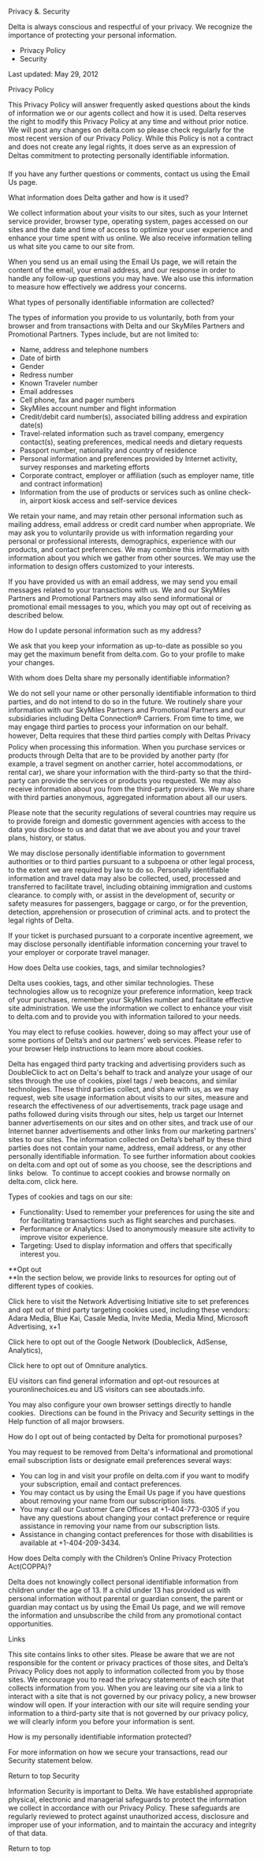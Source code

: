 Privacy &. Security

Delta is always conscious and respectful of your privacy. We recognize the importance of protecting your personal information.

*   Privacy Policy
*   Security

Last updated: May 29, 2012

Privacy Policy

This Privacy Policy will answer frequently asked questions about the kinds of information we or our agents collect and how it is used. Delta reserves the right to modify this Privacy Policy at any time and without prior notice. We will post any changes on delta.com so please check regularly for the most recent version of our Privacy Policy. While this Policy is not a contract and does not create any legal rights, it does serve as an expression of Deltas commitment to protecting personally identifiable information.

If you have any further questions or comments, contact us using the Email Us page.

What information does Delta gather and how is it used?

We collect information about your visits to our sites, such as your Internet service provider, browser type, operating system, pages accessed on our sites and the date and time of access to optimize your user experience and enhance your time spent with us online. We also receive information telling us what site you came to our site from.

When you send us an email using the Email Us page, we will retain the content of the email, your email address, and our response in order to handle any follow-up questions you may have. We also use this information to measure how effectively we address your concerns.

What types of personally identifiable information are collected?

The types of information you provide to us voluntarily, both from your browser and from transactions with Delta and our SkyMiles Partners and Promotional Partners. Types include, but are not limited to:

*   Name, address and telephone numbers
*   Date of birth
*   Gender
*   Redress number
*   Known Traveler number
*   Email addresses
*   Cell phone, fax and pager numbers
*   SkyMiles account number and flight information
*   Credit/debit card number(s), associated billing address and expiration date(s)
*   Travel-related information such as travel company, emergency contact(s), seating preferences, medical needs and dietary requests
*   Passport number, nationality and country of residence
*   Personal information and preferences provided by Internet activity, survey responses and marketing efforts
*   Corporate contract, employer or affiliation (such as employer name, title and contract information)
*   Information from the use of products or services such as online check-in, airport kiosk access and self-service devices

We retain your name, and may retain other personal information such as mailing address, email address or credit card number when appropriate. We may ask you to voluntarily provide us with information regarding your personal or professional interests, demographics, experience with our products, and contact preferences. We may combine this information with information about you which we gather from other sources. We may use the information to design offers customized to your interests.

If you have provided us with an email address, we may send you email messages related to your transactions with us. We and our SkyMiles Partners and Promotional Partners may also send informational or promotional email messages to you, which you may opt out of receiving as described below.

How do I update personal information such as my address?

We ask that you keep your information as up-to-date as possible so you may get the maximum benefit from delta.com. Go to your profile to make your changes.

With whom does Delta share my personally identifiable information?

We do not sell your name or other personally identifiable information to third parties, and do not intend to do so in the future. We routinely share your information with our SkyMiles Partners and Promotional Partners and our subsidiaries including Delta Connection® Carriers. From time to time, we may engage third parties to process your information on our behalf. however, Delta requires that these third parties comply with Deltas Privacy Policy when processing this information. When you purchase services or products through Delta that are to be provided by another party (for example, a travel segment on another carrier, hotel accommodations, or rental car), we share your information with the third-party so that the third-party can provide the services or products you requested. We may also receive information about you from the third-party providers. We may share with third parties anonymous, aggregated information about all our users.

Please note that the security regulations of several countries may require us to provide foreign and domestic government agencies with access to the data you disclose to us and datat that we ave about you and your travel plans, history, or status.

We may disclose personally identifiable information to government authorities or to third parties pursuant to a subpoena or other legal process, to the extent we are required by law to do so. Personally identifiable information and travel data may also be collected, used, processed and transferred to facilitate travel, including obtaining immigration and customs clearance. to comply with, or assist in the development of, security or safety measures for passengers, baggage or cargo, or for the prevention, detection, apprehension or prosecution of criminal acts. and to protect the legal rights of Delta.

If your ticket is purchased pursuant to a corporate incentive agreement, we may disclose personally identifiable information concerning your travel to your employer or corporate travel manager.

How does Delta use cookies, tags, and similar technologies?

Delta uses cookies, tags, and other similar technologies. These technologies allow us to recognize your preference information, keep track of your purchases, remember your SkyMiles number and facilitate effective site administration. We use the information we collect to enhance your visit to delta.com and to provide you with information tailored to your needs.

You may elect to refuse cookies. however, doing so may affect your use of some portions of Delta’s and our partners’ web services. Please refer to your browser Help instructions to learn more about cookies.

Delta has engaged third party tracking and advertising providers such as DoubleClick to act on Delta's behalf to track and analyze your usage of our sites through the use of cookies, pixel tags / web beacons, and similar technologies. These third parties collect, and share with us, as we may request, web site usage information about visits to our sites, measure and research the effectiveness of our advertisements, track page usage and paths followed during visits through our sites, help us target our Internet banner advertisements on our sites and on other sites, and track use of our Internet banner advertisements and other links from our marketing partners' sites to our sites. The information collected on Delta’s behalf by these third parties does not contain your name, address, email address, or any other personally identifiable information. To see further information about cookies on delta.com and opt out of some as you choose, see the descriptions and links  below.  To continue to accept cookies and browse normally on delta.com, click here.

Types of cookies and tags on our site:

*   Functionality: Used to remember your preferences for using the site and for facilitating transactions such as flight searches and purchases.
*   Performance or Analytics: Used to anonymously measure site activity to improve visitor experience.
*   Targeting: Used to display information and offers that specifically interest you.

**Opt out  
**In the section below, we provide links to resources for opting out of different types of cookies.

Click here to visit the Network Advertising Initiative site to set preferences and opt out of third party targeting cookies used, including these vendors: Adara Media, Blue Kai, Casale Media, Invite Media, Media Mind, Microsoft Advertising, x+1

Click here to opt out of the Google Network (Doubleclick, AdSense, Analytics),

Click here to opt out of Omniture analytics.

EU visitors can find general information and opt-out resources at youronlinechoices.eu and US visitors can see aboutads.info.

You may also configure your own browser settings directly to handle cookies.  Directions can be found in the Privacy and Security settings in the Help function of all major browsers.

How do I opt out of being contacted by Delta for promotional purposes?

You may request to be removed from Delta's informational and promotional email subscription lists or designate email preferences several ways:

*   You can log in and visit your profile on delta.com if you want to modify your subscription, email and contact preferences.
*   You may contact us by using the Email Us page if you have questions about removing your name from our subscription lists.
*   You may call our Customer Care Offices at +1-404-773-0305 if you have any questions about changing your contact preference or require assistance in removing your name from our subscription lists.
*   Assistance in changing contact preferences for those with disabilities is available at +1-404-209-3434.

How does Delta comply with the Children’s Online Privacy Protection Act(COPPA)?

Delta does not knowingly collect personal identifiable information from children under the age of 13. If a child under 13 has provided us with personal information without parental or guardian consent, the parent or guardian may contact us by using the Email Us page, and we will remove the information and unsubscribe the child from any promotional contact opportunities.

Links

This site contains links to other sites. Please be aware that we are not responsible for the content or privacy practices of those sites, and Delta’s Privacy Policy does not apply to information collected from you by those sites. We encourage you to read the privacy statements of each site that collects information from you. When you are leaving our site via a link to interact with a site that is not governed by our privacy policy, a new browser window will open. If your interaction with our site will require sending your information to a third-party site that is not governed by our privacy policy, we will clearly inform you before your information is sent.

How is my personally identifiable information protected?

For more information on how we secure your transactions, read our Security statement below.

Return to top Security

Information Security is important to Delta. We have established appropriate physical, electronic and managerial safeguards to protect the information we collect in accordance with our Privacy Policy. These safeguards are regularly reviewed to protect against unauthorized access, disclosure and improper use of your information, and to maintain the accuracy and integrity of that data.

Return to top